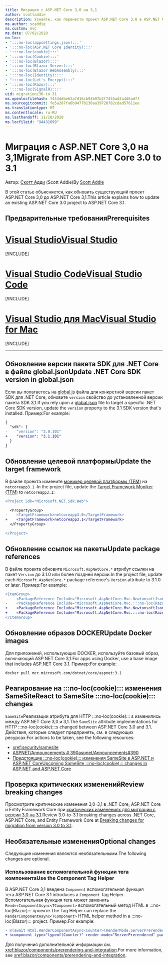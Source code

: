 ```yaml
---
title: Миграция с ASP.NET Core 3,0 на 3,1
author: scottaddie
description: Узнайте, как перенести проект ASP.NET Core 3,0 в ASP.NET Core 3,1.
ms.author: scaddie
ms.custom: mvc
ms.date: 07/02/2020
no-loc:
- ':::no-loc(appsettings.json):::'
- ':::no-loc(ASP.NET Core Identity):::'
- ':::no-loc(cookie):::'
- ':::no-loc(Cookie):::'
- ':::no-loc(Blazor):::'
- ':::no-loc(Blazor Server):::'
- ':::no-loc(Blazor WebAssembly):::'
- ':::no-loc(Identity):::'
- ":::no-loc(Let's Encrypt):::"
- ':::no-loc(Razor):::'
- ':::no-loc(SignalR):::'
uid: migration/30-to-31
ms.openlocfilehash: f453ddbe62a7d16cb93b97b2f7445ad2a4d6adff
ms.sourcegitcommit: fe5a287fa6b9477b130aa39728f82cdad57611ee
ms.translationtype: MT
ms.contentlocale: ru-RU
ms.lasthandoff: 11/10/2020
ms.locfileid: "94431099"
---
```

# <a name="migrate-from-aspnet-core-30-to-31"></a><span data-ttu-id="0328a-103">Миграция с ASP.NET Core 3,0 на 3,1</span><span class="sxs-lookup"><span data-stu-id="0328a-103">Migrate from ASP.NET Core 3.0 to 3.1</span></span>

<span data-ttu-id="0328a-104">Автор: [Скотт Адди](https://github.com/scottaddie) (Scott Addie)</span><span class="sxs-lookup"><span data-stu-id="0328a-104">By [Scott Addie](https://github.com/scottaddie)</span></span>

<span data-ttu-id="0328a-105">В этой статье объясняется, как обновить существующий проект ASP.NET Core 3,0 до ASP.NET Core 3,1.</span><span class="sxs-lookup"><span data-stu-id="0328a-105">This article explains how to update an existing ASP.NET Core 3.0 project to ASP.NET Core 3.1.</span></span>

## <a name="prerequisites"></a><span data-ttu-id="0328a-106">Предварительные требования</span><span class="sxs-lookup"><span data-stu-id="0328a-106">Prerequisites</span></span>

# <a name="visual-studio"></a>[<span data-ttu-id="0328a-107">Visual Studio</span><span class="sxs-lookup"><span data-stu-id="0328a-107">Visual Studio</span></span>](#tab/visual-studio)

[!INCLUDE[](~/includes/net-core-prereqs-vs-3.1.md)]

# <a name="visual-studio-code"></a>[<span data-ttu-id="0328a-108">Visual Studio Code</span><span class="sxs-lookup"><span data-stu-id="0328a-108">Visual Studio Code</span></span>](#tab/visual-studio-code)

[!INCLUDE[](~/includes/net-core-prereqs-vsc-3.1.md)]

# <a name="visual-studio-for-mac"></a>[<span data-ttu-id="0328a-109">Visual Studio для Mac</span><span class="sxs-lookup"><span data-stu-id="0328a-109">Visual Studio for Mac</span></span>](#tab/visual-studio-mac)

[!INCLUDE[](~/includes/net-core-prereqs-mac-3.1.md)]

---

## <a name="update-net-core-sdk-version-in-globaljson"></a><span data-ttu-id="0328a-110">Обновление версии пакета SDK для .NET Core в файле global.json</span><span class="sxs-lookup"><span data-stu-id="0328a-110">Update .NET Core SDK version in global.json</span></span>

<span data-ttu-id="0328a-111">Если вы полагаетесь на [global.js](/dotnet/core/tools/global-json) файла для конкретной версии пакет SDK для .NET Core, обновите `version` свойство до установленной версии пакета SDK 3,1.</span><span class="sxs-lookup"><span data-stu-id="0328a-111">If you rely upon a [global.json](/dotnet/core/tools/global-json) file to target a specific .NET Core SDK version, update the `version` property to the 3.1 SDK version that's installed.</span></span> <span data-ttu-id="0328a-112">Пример:</span><span class="sxs-lookup"><span data-stu-id="0328a-112">For example:</span></span>

```diff
{
  "sdk": {
-    "version": "3.0.101"
+    "version": "3.1.101"
  }
}
```

## <a name="update-the-target-framework"></a><span data-ttu-id="0328a-113">Обновление целевой платформы</span><span class="sxs-lookup"><span data-stu-id="0328a-113">Update the target framework</span></span>

<span data-ttu-id="0328a-114">В файле проекта измените [моникер целевой платформы (TFM)](/dotnet/standard/frameworks) на `netcoreapp3.1` :</span><span class="sxs-lookup"><span data-stu-id="0328a-114">In the project file, update the [Target Framework Moniker (TFM)](/dotnet/standard/frameworks) to `netcoreapp3.1`:</span></span>

```diff
<Project Sdk="Microsoft.NET.Sdk.Web">

  <PropertyGroup>
-    <TargetFramework>netcoreapp3.0</TargetFramework>
+    <TargetFramework>netcoreapp3.1</TargetFramework>
  </PropertyGroup>

</Project>
```

## <a name="update-package-references"></a><span data-ttu-id="0328a-115">Обновление ссылок на пакеты</span><span class="sxs-lookup"><span data-stu-id="0328a-115">Update package references</span></span>

<span data-ttu-id="0328a-116">В файле проекта обновите `Microsoft.AspNetCore.*` атрибут ссылки на пакет `Version` до 3.1.0 или более поздней версии.</span><span class="sxs-lookup"><span data-stu-id="0328a-116">In the project file, update each `Microsoft.AspNetCore.*` package reference's `Version` attribute to 3.1.0 or later.</span></span> <span data-ttu-id="0328a-117">Пример:</span><span class="sxs-lookup"><span data-stu-id="0328a-117">For example:</span></span>

```diff
<ItemGroup>
-    <PackageReference Include="Microsoft.AspNetCore.Mvc.NewtonsoftJson" Version="3.0.0" />
-    <PackageReference Include="Microsoft.AspNetCore.Mvc.:::no-loc(Razor):::.RuntimeCompilation" Version="3.0.0" Condition="'$(Configuration)' == 'Debug'" />
+    <PackageReference Include="Microsoft.AspNetCore.Mvc.NewtonsoftJson" Version="3.1.1" />
+    <PackageReference Include="Microsoft.AspNetCore.Mvc.:::no-loc(Razor):::.RuntimeCompilation" Version="3.1.1" Condition="'$(Configuration)' == 'Debug'" />
</ItemGroup>
```

## <a name="update-docker-images"></a><span data-ttu-id="0328a-118">Обновление образов DOCKER</span><span class="sxs-lookup"><span data-stu-id="0328a-118">Update Docker images</span></span>

<span data-ttu-id="0328a-119">Для приложений, использующих DOCKER, используйте базовый образ, включающий ASP.NET Core 3,1.</span><span class="sxs-lookup"><span data-stu-id="0328a-119">For apps using Docker, use a base image that includes ASP.NET Core 3.1.</span></span> <span data-ttu-id="0328a-120">Пример:</span><span class="sxs-lookup"><span data-stu-id="0328a-120">For example:</span></span>

```console
docker pull mcr.microsoft.com/dotnet/core/aspnet:3.1
```

## <a name="react-to-samesite-no-loccookie-changes"></a><span data-ttu-id="0328a-121">Реагирование на :::no-loc(cookie)::: изменения SameSite</span><span class="sxs-lookup"><span data-stu-id="0328a-121">React to SameSite :::no-loc(cookie)::: changes</span></span>

<span data-ttu-id="0328a-122">`SameSite`Реализации атрибута для HTTP :::no-loc(cookie)::: s изменились между ASP.NET Core 3,0 и 3,1.</span><span class="sxs-lookup"><span data-stu-id="0328a-122">The `SameSite` attribute implementations for HTTP :::no-loc(cookie):::s changed between ASP.NET Core 3.0 and 3.1.</span></span> <span data-ttu-id="0328a-123">Действия, которые следует предпринять, см. в следующих ресурсах:</span><span class="sxs-lookup"><span data-stu-id="0328a-123">For actions to be taken, see the following resources:</span></span>

* <xref:security/samesite>
* [<span data-ttu-id="0328a-124">ASPNET/Announcements # 390</span><span class="sxs-lookup"><span data-stu-id="0328a-124">aspnet/Announcements#390</span></span>](https://github.com/aspnet/Announcements/issues/390)
* <span data-ttu-id="0328a-125">[Предстоящие :::no-loc(cookie)::: изменения SameSite в ASP.NET и ASP.NET Core](https://devblogs.microsoft.com/aspnet/upcoming-samesite-:::no-loc(cookie):::-changes-in-asp-net-and-asp-net-core/)</span><span class="sxs-lookup"><span data-stu-id="0328a-125">[Upcoming SameSite :::no-loc(cookie)::: changes in ASP.NET and ASP.NET Core](https://devblogs.microsoft.com/aspnet/upcoming-samesite-:::no-loc(cookie):::-changes-in-asp-net-and-asp-net-core/)</span></span>

## <a name="review-breaking-changes"></a><span data-ttu-id="0328a-126">Проверка критических изменений</span><span class="sxs-lookup"><span data-stu-id="0328a-126">Review breaking changes</span></span>

<span data-ttu-id="0328a-127">Просмотрите критические изменения 3,0-3,1 в .NET Core, ASP.NET Core и Entity Framework Core при [критических изменениях для миграции с версии 3,0 на 3,1](/dotnet/core/compatibility/3.0-3.1).</span><span class="sxs-lookup"><span data-stu-id="0328a-127">Review 3.0-to-3.1 breaking changes across .NET Core, ASP.NET Core, and Entity Framework Core at [Breaking changes for migration from version 3.0 to 3.1](/dotnet/core/compatibility/3.0-3.1).</span></span>

## <a name="optional-changes"></a><span data-ttu-id="0328a-128">Необязательные изменения</span><span class="sxs-lookup"><span data-stu-id="0328a-128">Optional changes</span></span>

<span data-ttu-id="0328a-129">Следующие изменения являются необязательными.</span><span class="sxs-lookup"><span data-stu-id="0328a-129">The following changes are optional.</span></span>

### <a name="use-the-component-tag-helper"></a><span data-ttu-id="0328a-130">Использование вспомогательной функции тега компонента</span><span class="sxs-lookup"><span data-stu-id="0328a-130">Use the Component Tag Helper</span></span>

<span data-ttu-id="0328a-131">В ASP.NET Core 3,1 введена `Component` вспомогательная функция тега.</span><span class="sxs-lookup"><span data-stu-id="0328a-131">ASP.NET Core 3.1 introduces a `Component` Tag Helper.</span></span> <span data-ttu-id="0328a-132">Вспомогательная функция тега может заменить `RenderComponentAsync<TComponent>` вспомогательный метод HTML в :::no-loc(Blazor)::: проекте.</span><span class="sxs-lookup"><span data-stu-id="0328a-132">The Tag Helper can replace the `RenderComponentAsync<TComponent>` HTML helper method in a :::no-loc(Blazor)::: project.</span></span> <span data-ttu-id="0328a-133">Пример:</span><span class="sxs-lookup"><span data-stu-id="0328a-133">For example:</span></span>

```diff
- @(await Html.RenderComponentAsync<Counter>(RenderMode.ServerPrerendered, new { IncrementAmount = 10 }))
+ <component type="typeof(Counter)" render-mode="ServerPrerendered" param-IncrementAmount="10" />
```

<span data-ttu-id="0328a-134">Для получения дополнительной информации см. <xref:blazor/components/prerendering-and-integration>.</span><span class="sxs-lookup"><span data-stu-id="0328a-134">For more information, see <xref:blazor/components/prerendering-and-integration>.</span></span>
